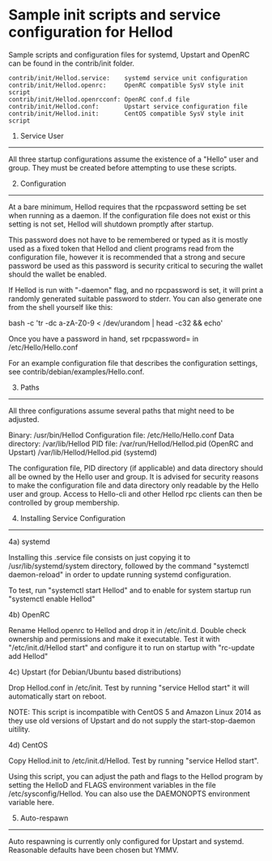 Sample init scripts and service configuration for Hellod
==========================================================

Sample scripts and configuration files for systemd, Upstart and OpenRC
can be found in the contrib/init folder.

    contrib/init/Hellod.service:    systemd service unit configuration
    contrib/init/Hellod.openrc:     OpenRC compatible SysV style init script
    contrib/init/Hellod.openrcconf: OpenRC conf.d file
    contrib/init/Hellod.conf:       Upstart service configuration file
    contrib/init/Hellod.init:       CentOS compatible SysV style init script

1. Service User
---------------------------------

All three startup configurations assume the existence of a "Hello" user
and group.  They must be created before attempting to use these scripts.

2. Configuration
---------------------------------

At a bare minimum, Hellod requires that the rpcpassword setting be set
when running as a daemon.  If the configuration file does not exist or this
setting is not set, Hellod will shutdown promptly after startup.

This password does not have to be remembered or typed as it is mostly used
as a fixed token that Hellod and client programs read from the configuration
file, however it is recommended that a strong and secure password be used
as this password is security critical to securing the wallet should the
wallet be enabled.

If Hellod is run with "-daemon" flag, and no rpcpassword is set, it will
print a randomly generated suitable password to stderr.  You can also
generate one from the shell yourself like this:

bash -c 'tr -dc a-zA-Z0-9 < /dev/urandom | head -c32 && echo'

Once you have a password in hand, set rpcpassword= in /etc/Hello/Hello.conf

For an example configuration file that describes the configuration settings,
see contrib/debian/examples/Hello.conf.

3. Paths
---------------------------------

All three configurations assume several paths that might need to be adjusted.

Binary:              /usr/bin/Hellod
Configuration file:  /etc/Hello/Hello.conf
Data directory:      /var/lib/Hellod
PID file:            /var/run/Hellod/Hellod.pid (OpenRC and Upstart)
                     /var/lib/Hellod/Hellod.pid (systemd)

The configuration file, PID directory (if applicable) and data directory
should all be owned by the Hello user and group.  It is advised for security
reasons to make the configuration file and data directory only readable by the
Hello user and group.  Access to Hello-cli and other Hellod rpc clients
can then be controlled by group membership.

4. Installing Service Configuration
-----------------------------------

4a) systemd

Installing this .service file consists on just copying it to
/usr/lib/systemd/system directory, followed by the command
"systemctl daemon-reload" in order to update running systemd configuration.

To test, run "systemctl start Hellod" and to enable for system startup run
"systemctl enable Hellod"

4b) OpenRC

Rename Hellod.openrc to Hellod and drop it in /etc/init.d.  Double
check ownership and permissions and make it executable.  Test it with
"/etc/init.d/Hellod start" and configure it to run on startup with
"rc-update add Hellod"

4c) Upstart (for Debian/Ubuntu based distributions)

Drop Hellod.conf in /etc/init.  Test by running "service Hellod start"
it will automatically start on reboot.

NOTE: This script is incompatible with CentOS 5 and Amazon Linux 2014 as they
use old versions of Upstart and do not supply the start-stop-daemon uitility.

4d) CentOS

Copy Hellod.init to /etc/init.d/Hellod. Test by running "service Hellod start".

Using this script, you can adjust the path and flags to the Hellod program by
setting the HelloD and FLAGS environment variables in the file
/etc/sysconfig/Hellod. You can also use the DAEMONOPTS environment variable here.

5. Auto-respawn
-----------------------------------

Auto respawning is currently only configured for Upstart and systemd.
Reasonable defaults have been chosen but YMMV.
